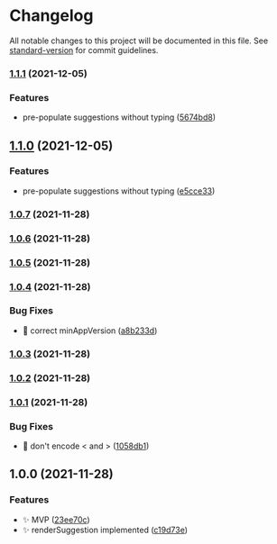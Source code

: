 # Changelog

All notable changes to this project will be documented in this file. See [standard-version](https://github.com/conventional-changelog/standard-version) for commit guidelines.

### [1.1.1](https://github.com/kometenstaub/copy-plugin-share-uri/compare/1.0.7...1.1.1) (2021-12-05)


### Features

* pre-populate suggestions without typing ([5674bd8](https://github.com/kometenstaub/copy-plugin-share-uri/commit/5674bd8f2670323835e56efbd62fabd39b03f205))

## [1.1.0](https://github.com/kometenstaub/copy-plugin-share-uri/compare/1.0.7...1.1.0) (2021-12-05)


### Features

* pre-populate suggestions without typing ([e5cce33](https://github.com/kometenstaub/copy-plugin-share-uri/commit/e5cce33f628f906222caa092838ce824d3ffe053))

### [1.0.7](https://github.com/kometenstaub/copy-plugin-share-uri/compare/1.0.6...1.0.7) (2021-11-28)

### [1.0.6](https://github.com/kometenstaub/copy-plugin-share-uri/compare/1.0.5...1.0.6) (2021-11-28)

### [1.0.5](https://github.com/kometenstaub/copy-plugin-share-uri/compare/1.0.4...1.0.5) (2021-11-28)

### [1.0.4](https://github.com/kometenstaub/copy-plugin-share-uri/compare/1.0.3...1.0.4) (2021-11-28)


### Bug Fixes

* :bug: correct minAppVersion ([a8b233d](https://github.com/kometenstaub/copy-plugin-share-uri/commit/a8b233df613c941570cf5e38aecee5abac90663f))

### [1.0.3](https://github.com/kometenstaub/copy-plugin-share-uri/compare/1.0.2...1.0.3) (2021-11-28)

### [1.0.2](https://github.com/kometenstaub/copy-plugin-share-uri/compare/1.0.1...1.0.2) (2021-11-28)

### [1.0.1](https://github.com/kometenstaub/copy-plugin-share-uri/compare/1.0.0...1.0.1) (2021-11-28)


### Bug Fixes

* :bug: don't encode < and > ([1058db1](https://github.com/kometenstaub/copy-plugin-share-uri/commit/1058db16343cf524b59fe7d903d6dd0644efeff0))

## 1.0.0 (2021-11-28)


### Features

* :sparkles: MVP ([23ee70c](https://github.com/kometenstaub/copy-plugin-share-uri/commit/23ee70cc90d77cba3c9f10e1548a0faa695242d0))
* :sparkles: renderSuggestion implemented ([c19d73e](https://github.com/kometenstaub/copy-plugin-share-uri/commit/c19d73e1c70942a5cc1fb31c4b8ec683a1a6df08))
